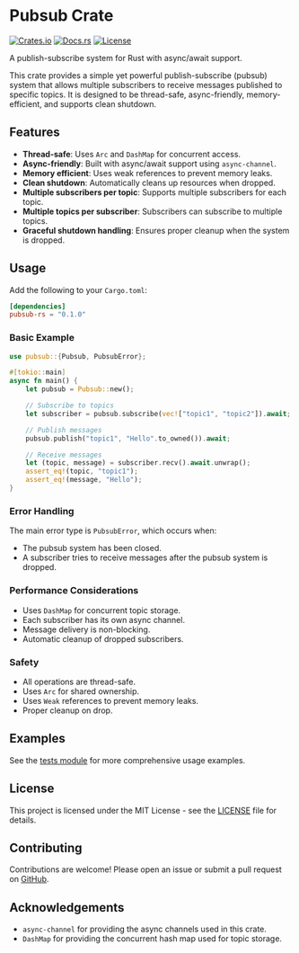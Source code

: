 # Pubsub Crate

[![Crates.io](https://img.shields.io/crates/v/pubsub-rs)](https://crates.io/crates/pubsub-rs)
[![Docs.rs](https://docs.rs/pubsub/badge.svg)](https://docs.rs/pubsub-rs)
[![License](https://img.shields.io/badge/license-MIT-blue.svg)](https://opensource.org/licenses/MIT)

A publish-subscribe system for Rust with async/await support.

This crate provides a simple yet powerful publish-subscribe (pubsub) system that allows multiple
subscribers to receive messages published to specific topics. It is designed to be thread-safe,
async-friendly, memory-efficient, and supports clean shutdown.

## Features

- **Thread-safe**: Uses `Arc` and `DashMap` for concurrent access.
- **Async-friendly**: Built with async/await support using `async-channel`.
- **Memory efficient**: Uses weak references to prevent memory leaks.
- **Clean shutdown**: Automatically cleans up resources when dropped.
- **Multiple subscribers per topic**: Supports multiple subscribers for each topic.
- **Multiple topics per subscriber**: Subscribers can subscribe to multiple topics.
- **Graceful shutdown handling**: Ensures proper cleanup when the system is dropped.

## Usage

Add the following to your `Cargo.toml`:

```toml
[dependencies]
pubsub-rs = "0.1.0"
```

### Basic Example

```rust
use pubsub::{Pubsub, PubsubError};

#[tokio::main]
async fn main() {
    let pubsub = Pubsub::new();

    // Subscribe to topics
    let subscriber = pubsub.subscribe(vec!["topic1", "topic2"]).await;

    // Publish messages
    pubsub.publish("topic1", "Hello".to_owned()).await;

    // Receive messages
    let (topic, message) = subscriber.recv().await.unwrap();
    assert_eq!(topic, "topic1");
    assert_eq!(message, "Hello");
}
```

### Error Handling

The main error type is `PubsubError`, which occurs when:

- The pubsub system has been closed.
- A subscriber tries to receive messages after the pubsub system is dropped.

### Performance Considerations

- Uses `DashMap` for concurrent topic storage.
- Each subscriber has its own async channel.
- Message delivery is non-blocking.
- Automatic cleanup of dropped subscribers.

### Safety

- All operations are thread-safe.
- Uses `Arc` for shared ownership.
- Uses `Weak` references to prevent memory leaks.
- Proper cleanup on drop.

## Examples

See the [tests module](https://github.com/alaingilbert/pubsub-rs/blob/master/src/tests.rs) for more comprehensive usage examples.

## License

This project is licensed under the MIT License - see the [LICENSE](LICENSE.txt) file for details.

## Contributing

Contributions are welcome! Please open an issue or submit a pull request on [GitHub](https://github.com/alaingilbert/pubsub-rs).

## Acknowledgements

- `async-channel` for providing the async channels used in this crate.
- `DashMap` for providing the concurrent hash map used for topic storage.
